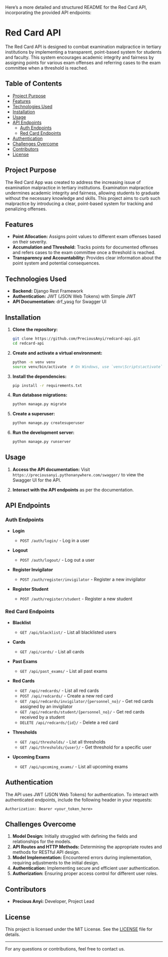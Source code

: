 Here’s a more detailed and structured README for the Red Card API, incorporating the provided API endpoints:

# Red Card API

The Red Card API is designed to combat examination malpractice in tertiary institutions by implementing a transparent, point-based system for students and faculty. This system encourages academic integrity and fairness by assigning points for various exam offenses and referring cases to the exam committee when a threshold is reached.

## Table of Contents
- [Project Purpose](#project-purpose)
- [Features](#features)
- [Technologies Used](#technologies-used)
- [Installation](#installation)
- [Usage](#usage)
- [API Endpoints](#api-endpoints)
  - [Auth Endpoints](#auth-endpoints)
  - [Red Card Endpoints](#red-card-endpoints)
- [Authentication](#authentication)
- [Challenges Overcome](#challenges-overcome)
- [Contributors](#contributors)
- [License](#license)

## Project Purpose
The Red Card App was created to address the increasing issue of examination malpractice in tertiary institutions. Examination malpractice undermines academic integrity and fairness, allowing students to graduate without the necessary knowledge and skills. This project aims to curb such malpractice by introducing a clear, point-based system for tracking and penalizing offenses.

## Features
- **Point Allocation:** Assigns point values to different exam offenses based on their severity.
- **Accumulation and Threshold:** Tracks points for documented offenses and refers cases to the exam committee once a threshold is reached.
- **Transparency and Accountability:** Provides clear information about the point system and potential consequences.

## Technologies Used
- **Backend:** Django Rest Framework
- **Authentication:** JWT (JSON Web Tokens) with Simple JWT
- **API Documentation:** drf_yasg for Swagger UI

## Installation
1. **Clone the repository:**
    ```bash
    git clone https://github.com/PreciousAnyi/redcard-api.git
    cd redcard-api
    ```

2. **Create and activate a virtual environment:**
    ```bash
    python -m venv venv
    source venv/bin/activate  # On Windows, use `venv\Scripts\activate`
    ```

3. **Install the dependencies:**
    ```bash
    pip install -r requirements.txt
    ```

4. **Run database migrations:**
    ```bash
    python manage.py migrate
    ```

5. **Create a superuser:**
    ```bash
    python manage.py createsuperuser
    ```

6. **Run the development server:**
    ```bash
    python manage.py runserver
    ```

## Usage
1. **Access the API documentation:**
    Visit `https://preciousanyi.pythonanywhere.com/swagger/` to view the Swagger UI for the API.

2. **Interact with the API endpoints** as per the documentation.

## API Endpoints

### Auth Endpoints

- **Login**
  - `POST /auth/login/` - Log in a user

- **Logout**
  - `POST /auth/logout/` - Log out a user

- **Register Invigilator**
  - `POST /auth/register/invigilator` - Register a new invigilator

- **Register Student**
  - `POST /auth/register/student` - Register a new student

### Red Card Endpoints

- **Blacklist**
  - `GET /api/blacklist/` - List all blacklisted users

- **Cards**
  - `GET /api/cards/` - List all cards

- **Past Exams**
  - `GET /api/past_exams/` - List all past exams

- **Red Cards**
  - `GET /api/redcards/` - List all red cards
  - `POST /api/redcards/` - Create a new red card
  - `GET /api/redcards/invigilator/{personnel_no}/` - Get red cards assigned by an invigilator
  - `GET /api/redcards/student/{personnel_no}/` - Get red cards received by a student
  - `DELETE /api/redcards/{id}/` - Delete a red card

- **Thresholds**
  - `GET /api/thresholds/` - List all thresholds
  - `GET /api/thresholds/{user}/` - Get threshold for a specific user

- **Upcoming Exams**
  - `GET /api/upcoming_exams/` - List all upcoming exams

## Authentication
The API uses JWT (JSON Web Tokens) for authentication. To interact with authenticated endpoints, include the following header in your requests:
```http
Authorization: Bearer <your_token_here>
```

## Challenges Overcome
1. **Model Design:** Initially struggled with defining the fields and relationships for the models.
2. **API Routes and HTTP Methods:** Determining the appropriate routes and methods for RESTful API design.
3. **Model Implementation:** Encountered errors during implementation, requiring adjustments to the initial design.
4. **Authentication:** Implementing secure and efficient user authentication.
5. **Authorization:** Ensuring proper access control for different user roles.

## Contributors
- **Precious Anyi:** Developer, Project Lead

## License
This project is licensed under the MIT License. See the [LICENSE](LICENSE) file for details.

---

For any questions or contributions, feel free to contact us.
